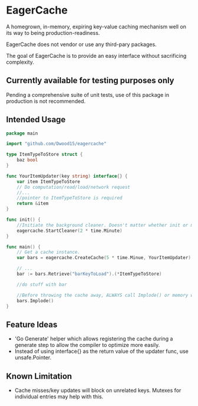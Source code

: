 # EagerCache

A homegrown, in-memory, expiring key-value caching mechanism well on its way to being production-readiness.
 
EagerCache does not vendor or use any third-pary packages.

The goal of EagerCache is to provide an easy interface without sacrificing complexity. 

## Currently available for testing purposes only

Pending a comprehensive suite of unit tests, use of this package in production is not recommended. 

## Intended Usage

```Go
package main

import "github.com/Dwood15/eagercache"

type ItemTypeToStore struct {
    baz bool
}

func YourItemUpdater(key string) interface{} {
    var item ItemTypeToStore
    // Do computation/read/load/network request
    //...
    //pointer to ItemTypeToStore is required
    return &item
}

func init() {
    //Initiate the background cleaner. Doesn't matter whether init or main. 
    eagercache.StartCleaner(2 * time.Minute)
}

func main() {
    // Get a cache instance.
    var bars = eagercache.CreateCache(5 * time.Minue, YourItemUpdater)

    // ...
    bar := bars.Retrieve("barKeyToLoad").(*ItemTypeToStore)

    //do stuff with bar

    //Before throwing the cache away, ALWAYS call Implode() or memory won't get released.
    bars.Implode()
}
```

## Feature Ideas
- 'Go Generate' helper which allows registering the cache during a generate step to allow the compiler to optimize more easily.
- Instead of using interface{} as the return value of the updater func, use unsafe.Pointer.

## Known Limitation
- Cache misses/key updates will block on unrelated keys. Mutexes for individual entries may help with this.

